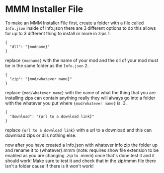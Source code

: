 # MMM Installer File
To make an MMM Installer File
first, create a folder with a file called `Info.json`
inside of Info.json there are 3 different options to do this allows for up to 3 different thing to install or more in zips
1.
```
{
  "dll": "{modname}"
}
```
replace `{modname}` with the name of your mod and the dll of your mod must be in the same folder as the `Info.json`
2.
```
{
  "zip": "{mod/whatever name}"
}
```
replace `{mod/whatever name}` with the name of what the thing that you are installing zips can contain anything really they will always go into a folder with the whatever you put where `{mod/whatever name}` is.
3.
```
{
  "download": "{url to a download link}"
}
```
replace `{url to a download link}` with a url to a download and this can download zips or dlls nothing else.

now after you have created a Info.json with whatever info
zip the folder up and rename it to {whatever}.mmm (note: requires show file extension to be enabled as you are changing .zip to .mmm)
once that's done test it and it should work!
Make sure to test it and check that in the zip/mmm file there isn't a folder cause if there is it won't work!
